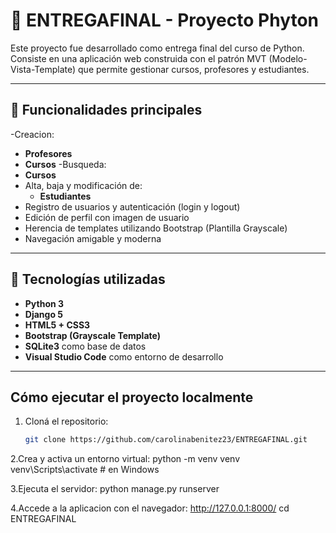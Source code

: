 # 🧾 ENTREGAFINAL - Proyecto Phyton

Este proyecto fue desarrollado como entrega final del curso de Python. Consiste en una aplicación web construida con el patrón MVT (Modelo-Vista-Template) que permite gestionar cursos, profesores y estudiantes.

---

## 🚀 Funcionalidades principales

-Creacion:
  - **Profesores**
  - **Cursos**
-Busqueda:
  - **Cursos**
- Alta, baja y modificación de:
  - **Estudiantes**
- Registro de usuarios y autenticación (login y logout)
- Edición de perfil con imagen de usuario
- Herencia de templates utilizando Bootstrap (Plantilla Grayscale)
- Navegación amigable y moderna

---

## 🧩 Tecnologías utilizadas

- **Python 3**
- **Django 5**
- **HTML5 + CSS3**
- **Bootstrap (Grayscale Template)**
- **SQLite3** como base de datos
- **Visual Studio Code** como entorno de desarrollo

---

## Cómo ejecutar el proyecto localmente

1. Cloná el repositorio:
   ```bash
   git clone https://github.com/carolinabenitez23/ENTREGAFINAL.git

2.Crea y activa un entorno virtual:
python -m venv venv
venv\Scripts\activate  # en Windows

3.Ejecuta el servidor:
python manage.py runserver

4.Accede a la aplicacion con el navegador:
http://127.0.0.1:8000/
   cd ENTREGAFINAL

